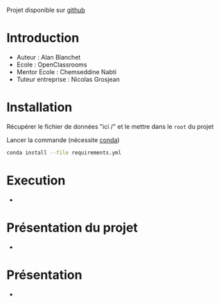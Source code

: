 Projet disponible sur [github](https://github.com/AlanBlanchet/AnticipezLesBesoinsEnConsommationDeBatiments)

# Introduction

- Auteur                : Alan Blanchet
- Ecole                 : OpenClassrooms
- Mentor Ecole          : Chemseddine Nabti
- Tuteur entreprise     : Nicolas Grosjean

# Installation

Récupérer le fichier de données "ici /" et le mettre dans le `root` du projet

Lancer la commande (nécessite [conda](https://conda.io/projects/conda/en/latest/user-guide/install/index.html))

```bash
conda install --file requirements.yml
```

# Execution

-

# Présentation du projet

-

# Présentation

-